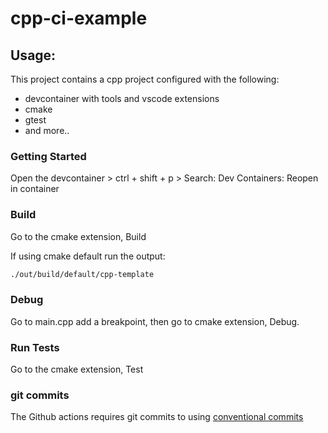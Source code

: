 # cpp-ci-example

## Usage:

This project contains a cpp project configured with the following:
- devcontainer with tools and vscode extensions
- cmake
- gtest
- and more..

### Getting Started

Open the devcontainer > ctrl + shift + p > Search: Dev Containers: Reopen in container

### Build

Go to the cmake extension, Build

If using cmake default run the output:

```sh
./out/build/default/cpp-template 
```

### Debug

Go to main.cpp add a breakpoint, then go to cmake extension, Debug.

### Run Tests

Go to the cmake extension, Test

### git commits

The Github actions requires git commits to using [conventional commits](https://www.conventionalcommits.org/en/v1.0.0/)